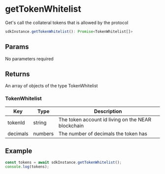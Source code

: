 # getTokenWhitelist

Get's call the collateral tokens that is allowed by the protocol

```TypeScript
sdkInstance.getTokenWhitelist(): Promise<TokenWhitelist[]>
```

## Params
No parameters required

## Returns
An array of objects of the type TokenWhitelist

### TokenWhitelist

|Key|Type|Description|
|---|---|---|
|tokenId|string|The token account id living on the NEAR blockchain|
|decimals|numbers|The number of decimals the token has|

## Example

```TypeScript
const tokens = await sdkInstance.getTokenWhitelist();
console.log(tokens);
```
